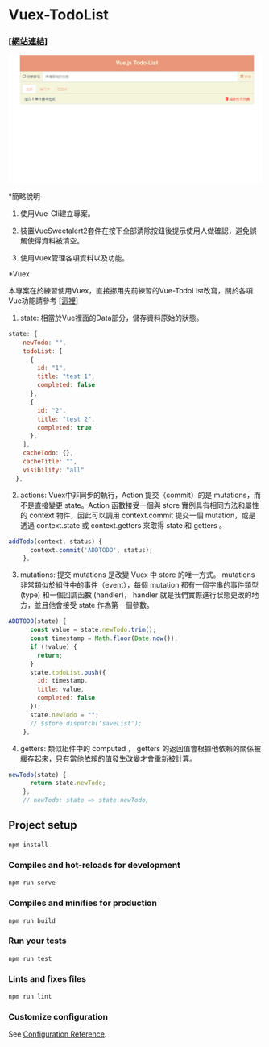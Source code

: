 # Vuex-TodoList

### [[網站連結]](https://kuaruou.github.io/Vuex-TodoList/#/) ###

![image](https://github.com/Kuaruou/Vue-TodoList/blob/master/TodoList.gif)

*簡略說明

1. 使用Vue-Cli建立專案。

2. 裝置VueSweetalert2套件在按下全部清除按鈕後提示使用人做確認，避免誤觸使得資料被清空。

3. 使用Vuex管理各項資料以及功能。

*Vuex

本專案在於練習使用Vuex，直接挪用先前練習的Vue-TodoList改寫，關於各項Vue功能請參考 [[這裡]](https://github.com/Kuaruou/Vue-TodoList)
    
1. state: 相當於Vue裡面的Data部分，儲存資料原始的狀態。

```javascript
state: {
    newTodo: "",
    todoList: [
      {
        id: "1",
        title: "test 1",
        completed: false
      },
      {
        id: "2",
        title: "test 2",
        completed: true
      },
    ],
    cacheTodo: {},
    cacheTitle: "",
    visibility: "all"
  },
```

2. actions: Vuex中非同步的執行，Action 提交（commit）的是 mutations，而不是直接變更 state。Action 函數接受一個與 store 實例具有相同方法和屬性的 context 物件，因此可以調用 context.commit 提交一個 mutation，或是透過 context.state 或 context.getters 來取得 state 和 getters 。

```javascript
addTodo(context, status) {
      context.commit('ADDTODO', status);
    },
```

3. mutations: 提交 mutations 是改變 Vuex 中 store 的唯一方式。 mutations 非常類似於組件中的事件（event），每個 mutation 都有一個字串的事件類型 (type) 和一個回調函數 (handler)， handler 就是我們實際進行狀態更改的地方，並且他會接受 state 作為第一個參數。

```javascript
ADDTODO(state) {
      const value = state.newTodo.trim();
      const timestamp = Math.floor(Date.now());
      if (!value) {
        return;
      }
      state.todoList.push({
        id: timestamp,
        title: value,
        completed: false
      });
      state.newTodo = "";
      // $store.dispatch('saveList');
    },
```

4. getters: 類似組件中的 computed ， getters 的返回值會根據他依賴的關係被緩存起來，只有當他依賴的值發生改變才會重新被計算。

```javascript
newTodo(state) {
      return state.newTodo;
    },
    // newTodo: state => state.newTodo,
```


## Project setup
```
npm install
```

### Compiles and hot-reloads for development
```
npm run serve
```

### Compiles and minifies for production
```
npm run build
```

### Run your tests
```
npm run test
```

### Lints and fixes files
```
npm run lint
```

### Customize configuration
See [Configuration Reference](https://cli.vuejs.org/config/).

